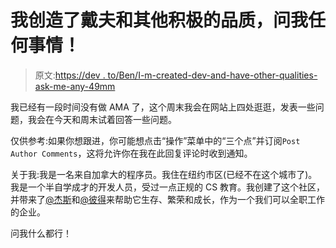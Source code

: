 # 我创造了戴夫和其他积极的品质，问我任何事情！

> 原文:[https://dev . to/Ben/I-m-created-dev-and-have-other-qualities-ask-me-any-49mm](https://dev.to/ben/i-m-created-dev-and-have-other-qualities-ask-me-anything-49mm)

我已经有一段时间没有做 AMA 了，这个周末我会在网站上四处逛逛，发表一些问题，我会在今天和周末试着回答一些问题。

仅供参考:如果你想跟进，你可能想点击“操作”菜单中的“三个点”并订阅`Post Author Comments`，这将允许你在我在此回复评论时收到通知。

关于我:我是一名来自加拿大的程序员。我住在纽约市区(已经不在这个城市了)。我是一个半自学成才的开发人员，受过一点正规的 CS 教育。我创建了这个社区，并带来了[@杰斯](https://dev.to/jess)和[@彼得](https://dev.to/peter)来帮助它生存、繁荣和成长，作为一个我们可以全职工作的企业。

问我什么都行！